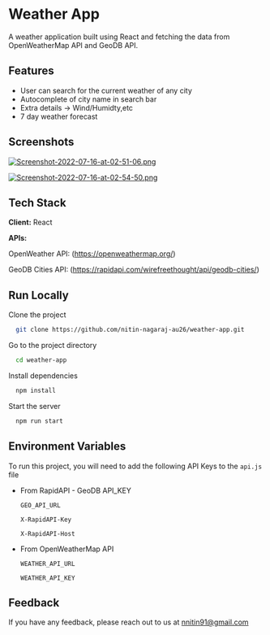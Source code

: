 
# Weather App

A weather application built using React and fetching the data from OpenWeatherMap API and GeoDB API.



## Features

- User can search for the current weather of any city
- Autocomplete of city name in search bar
- Extra details -> Wind/Humidty,etc
- 7 day weather forecast


## Screenshots

[![Screenshot-2022-07-16-at-02-51-06.png](https://i.postimg.cc/zGrpr3Qp/Screenshot-2022-07-16-at-02-51-06.png)](https://postimg.cc/56s859bF)

[![Screenshot-2022-07-16-at-02-54-50.png](https://i.postimg.cc/j5HdBgnM/Screenshot-2022-07-16-at-02-54-50.png)](https://postimg.cc/CBKgq4N8)

## Tech Stack

**Client:** React

**APIs:** 

OpenWeather API: (https://openweathermap.org/)

    
GeoDB Cities API: (https://rapidapi.com/wirefreethought/api/geodb-cities/)




## Run Locally

Clone the project

```bash
  git clone https://github.com/nitin-nagaraj-au26/weather-app.git
```

Go to the project directory

```bash
  cd weather-app
```

Install dependencies

```bash
  npm install
```

Start the server

```bash
  npm run start
```


## Environment Variables

To run this project, you will need to add the following API Keys to the `api.js` file

- From RapidAPI - GeoDB API_KEY

    `GEO_API_URL`

    `X-RapidAPI-Key`

    `X-RapidAPI-Host`

- From OpenWeatherMap API   

    `WEATHER_API_URL`

    `WEATHER_API_KEY`


## Feedback

If you have any feedback, please reach out to us at nnitin91@gmail.com

